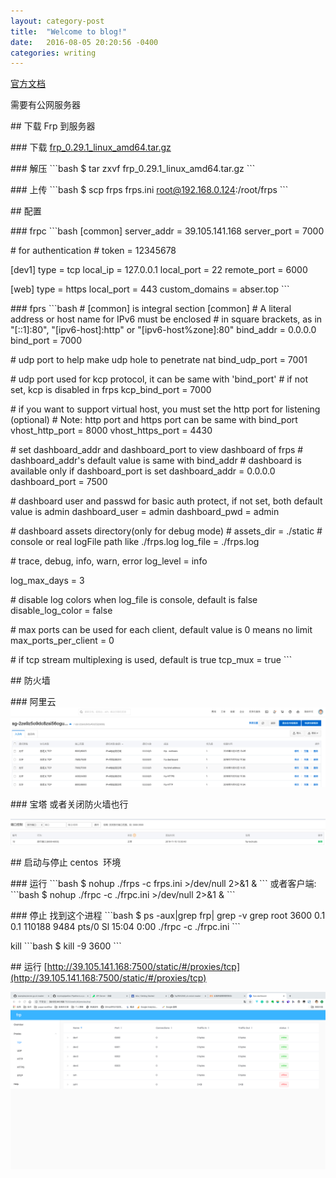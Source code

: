 ```yaml
--- 
layout: category-post
title:  "Welcome to blog!"
date:   2016-08-05 20:20:56 -0400
categories: writing
---
```


[官方文档](https://github.com/fatedier/frp/blob/master/README\_zh.md)

需要有公网服务器

\## 下载 Frp 到服务器

\### 下载
[frp\_0.29.1\_linux\_amd64.tar.gz](https://www.yuque.com/attachments/yuque/0/2019/gz/176280/1573363068204-3b5e9dd3-56f4-44e9-92a7-3202a603778a.gz?\_lake\_card=%7B%22uid%22%3A%221573363066819-0%22%2C%22src%22%3A%22https%3A%2F%2Fwww.yuque.com%2Fattachments%2Fyuque%2F0%2F2019%2Fgz%2F176280%2F1573363068204-3b5e9dd3-56f4-44e9-92a7-3202a603778a.gz%22%2C%22name%22%3A%22frp\_0.29.1\_linux\_amd64.tar.gz%22%2C%22size%22%3A8371369%2C%22type%22%3A%22application%2Fx-gzip%22%2C%22ext%22%3A%22gz%22%2C%22progress%22%3A%7B%22percent%22%3A0%7D%2C%22status%22%3A%22done%22%2C%22percent%22%3A0%2C%22id%22%3A%22JAIYp%22%2C%22card%22%3A%22file%22%7D)

\### 解压
\`\`\`bash
$ tar zxvf frp\_0.29.1\_linux\_amd64.tar.gz
\`\`\`

\### 上传
\`\`\`bash
$ scp frps frps.ini root@192.168.0.124:/root/frps
\`\`\`

\## 配置

\### frpc
\`\`\`bash
[common]
server\_addr = 39.105.141.168
server\_port = 7000

\# for authentication
\# token = 12345678

[dev1]
type = tcp
local\_ip = 127.0.0.1
local\_port = 22
remote\_port = 6000

[web]
type = https
local\_port = 443
custom\_domains = abser.top
\`\`\`

\### fprs
\`\`\`bash
\# [common] is integral section
[common]
\# A literal address or host name for IPv6 must be enclosed
\# in square brackets, as in "[::1]:80", "[ipv6-host]:http" or "[ipv6-host%zone]:80"
bind\_addr = 0.0.0.0
bind\_port = 7000

\# udp port to help make udp hole to penetrate nat
bind\_udp\_port = 7001

\# udp port used for kcp protocol, it can be same with 'bind\_port'
\# if not set, kcp is disabled in frps
kcp\_bind\_port = 7000

\# if you want to support virtual host, you must set the http port for listening (optional)
\# Note: http port and https port can be same with bind\_port
vhost\_http\_port = 8000
vhost\_https\_port = 4430

\# set dashboard\_addr and dashboard\_port to view dashboard of frps
\# dashboard\_addr's default value is same with bind\_addr
\# dashboard is available only if dashboard\_port is set
dashboard\_addr = 0.0.0.0
dashboard\_port = 7500

\# dashboard user and passwd for basic auth protect, if not set, both default value is admin
dashboard\_user = admin
dashboard\_pwd = admin

\# dashboard assets directory(only for debug mode)
\# assets\_dir = ./static
\# console or real logFile path like ./frps.log
log\_file = ./frps.log

\# trace, debug, info, warn, error
log\_level = info

log\_max\_days = 3

\# disable log colors when log\_file is console, default is false
disable\_log\_color = false

\# max ports can be used for each client, default value is 0 means no limit
max\_ports\_per\_client = 0

\# if tcp stream multiplexing is used, default is true
tcp\_mux = true
\`\`\`

\## 防火墙

\### 阿里云
![image.png](assert/1573363795636-f1137e86-d1af-45be-9020-3bcba134024b.png)

\### 宝塔
或者关闭防火墙也行

![image.png](assert/1573363858575-11048a9b-d781-4795-9037-1157d5d2bffd.png)

\## 启动与停止
centos  环境

\### 运行
\`\`\`bash
$ nohup ./frps -c frps.ini >/dev/null 2>&1 &
\`\`\`
或者客户端:
\`\`\`bash
$ nohup ./frpc -c ./frpc.ini >/dev/null 2>&1 &
\`\`\`

\### 停止
找到这个进程
\`\`\`bash
$ ps -aux\|grep frp\| grep -v grep
root 3600 0.1 0.1 110188 9484 pts/0 Sl 15:04 0:00 ./frpc -c ./frpc.ini
\`\`\`

kill
\`\`\`bash
$ kill -9 3600
\`\`\`

\## 运行
[http://39.105.141.168:7500/static/#/proxies/tcp](http://39.105.141.168:7500/static/#/proxies/tcp)

![image.png](assert/1573363685132-70390fe7-02db-495c-9130-40f53f40ba06.png)